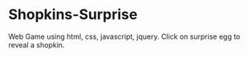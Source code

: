 # Shopkins-Surprise
Web Game using html, css, javascript, jquery.  Click on surprise egg to reveal a shopkin.

